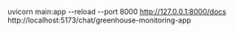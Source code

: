 uvicorn main:app --reload --port 8000
http://127.0.0.1:8000/docs
http://localhost:5173/chat/greenhouse-monitoring-app